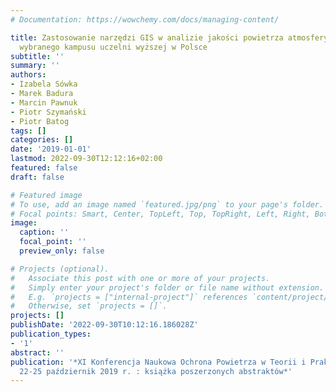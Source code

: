 ```yaml
---
# Documentation: https://wowchemy.com/docs/managing-content/

title: Zastosowanie narzędzi GIS w analizie jakości powietrza atmosferycznego na terenie
  wybranego kampusu uczelni wyższej w Polsce
subtitle: ''
summary: ''
authors:
- Izabela Sówka
- Marek Badura
- Marcin Pawnuk
- Piotr Szymański
- Piotr Batog
tags: []
categories: []
date: '2019-01-01'
lastmod: 2022-09-30T12:12:16+02:00
featured: false
draft: false

# Featured image
# To use, add an image named `featured.jpg/png` to your page's folder.
# Focal points: Smart, Center, TopLeft, Top, TopRight, Left, Right, BottomLeft, Bottom, BottomRight.
image:
  caption: ''
  focal_point: ''
  preview_only: false

# Projects (optional).
#   Associate this post with one or more of your projects.
#   Simply enter your project's folder or file name without extension.
#   E.g. `projects = ["internal-project"]` references `content/project/deep-learning/index.md`.
#   Otherwise, set `projects = []`.
projects: []
publishDate: '2022-09-30T10:12:16.186028Z'
publication_types:
- '1'
abstract: ''
publication: '*XI Konferencja Naukowa Ochrona Powietrza w Teorii i Praktyce : Zakopane,
  22-25 październik 2019 r. : książka poszerzonych abstraktów*'
---
```

